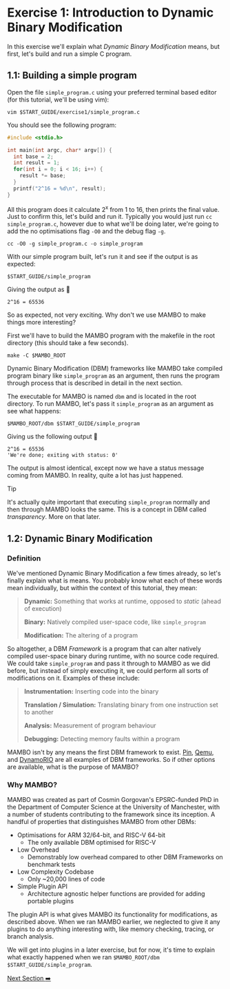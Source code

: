 # Exercise 1: Introduction to Dynamic Binary Modification

In this exercise we'll explain what _Dynamic Binary Modification_ means, but first, let's build and run a simple C program.

## 1.1: Building a simple program

Open the file  `simple_program.c` using your preferred terminal based editor (for this tutorial, we'll be using vim):

```shell
vim $START_GUIDE/exercise1/simple_program.c
```

You should see the following program:

```c
#include <stdio.h>

int main(int argc, char* argv[]) {
  int base = 2;
  int result = 1;
  for(int i = 0; i < 16; i++) {
    result *= base; 
  }
  printf("2^16 = %d\n", result);
}

```

All this program does it calculate 2<sup>x</sup> from 1 to 16, then prints the final value. Just to confirm this, let's build and run it. Typically you would just run `cc simple_program.c`, however due to what we'll be doing later, we're going to add the no optimisations flag `-O0` and the debug flag `-g`.

```shell
cc -O0 -g simple_program.c -o simple_program
```

With our simple program built, let's run it and see if the output is as expected:

```shell
$START_GUIDE/simple_program
```

Giving the output as :arrow_down_small:

```shell
2^16 = 65536
```

So as expected, not very exciting. Why don't we use MAMBO to make things more interesting? 

First we'll have to build the MAMBO program with the makefile in the root directory (this should take a few seconds).

```shell
make -C $MAMBO_ROOT
```

Dynamic Binary Modification (DBM) frameworks like MAMBO take compiled program binary like `simple_program` as an argument, then runs the program through process that is described in detail in the next section. 

The executable for MAMBO is named `dbm` and is located in the root directory. To run MAMBO, let's pass it `simple_program` as an argument as see what happens:

```shell
$MAMBO_ROOT/dbm $START_GUIDE/simple_program
```

Giving us the following output :arrow_down_small:

```shell
2^16 = 65536
'We're done; exiting with status: 0'
```

The output is almost identical, except now we have a status message coming from MAMBO. In reality, quite a lot has just happened.

>[!TIP]
>It's actually quite important that executing `simple_program` normally and then through MAMBO looks the same. This is a concept in DBM called _transparency_. More on that later.

## 1.2: Dynamic Binary Modification

### Definition

We've mentioned Dynamic Binary Modification a few times already, so let's finally explain what is means. You probably know what each of these words mean individually, but within the context of this tutorial, they mean:

> **Dynamic:** Something that works at runtime, opposed to *static* (ahead of execution)
>
> **Binary:** Natively compiled user-space code, like `simple_program`
>
> **Modification:** The altering of a program

So altogether, a DBM _Framework_ is a program that can alter natively compiled user-space binary during runtime, with no source code required. We could take `simple_program` and pass it through to MAMBO as we did before, but instead of simply executing it, we could perform all sorts of modifications on it. Examples of these include:

> **Instrumentation:** Inserting code into the binary
>
> **Translation / Simulation:** Translating binary from one instruction set to another
>
> **Analysis:** Measurement of program behaviour
>
> **Debugging:** Detecting memory faults within a program

MAMBO isn't by any means the first DBM framework to exist. [Pin](https://www.intel.com/content/www/us/en/developer/articles/tool/pin-a-dynamic-binary-instrumentation-tool.html), [Qemu](https://www.qemu.org), and [DynamoRIO](https://dynamorio.org) are all examples of DBM frameworks. So if other options are available, what is the purpose of MAMBO?

### Why MAMBO?

MAMBO was created as part of Cosmin Gorgovan's EPSRC-funded PhD in the Department of Computer Science at the University of Manchester, with a number of students contributing to the framework since its inception. A handful of properties that distinguishes MAMBO from other DBMs:

- Optimisations for ARM 32/64-bit, and RISC-V 64-bit
  - The only available DBM optimised for RISC-V
- Low Overhead
  - Demonstrably low overhead compared to other DBM Frameworks on benchmark tests
- Low Complexity Codebase
  - Only ~20,000 lines of code
- Simple Plugin API
  - Architecture agnostic helper functions are provided for adding portable plugins

The plugin API is what gives MAMBO its functionality for modifications, as described above. When we ran MAMBO earlier, we neglected to give it any plugins to do anything interesting with, like memory checking, tracing, or branch analysis.

We will get into plugins in a later exercise, but for now, it's time to explain what exactly happened when we ran `$MAMBO_ROOT/dbm $START_GUIDE/simple_program`.

[Next Section :arrow_right:](../exercise2/README.md)

